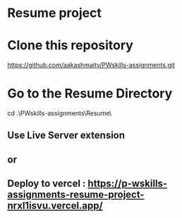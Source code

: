# Resume project


# Clone this repository
https://github.com/aakashmaity/PWskills-assignments.git


# Go to the Resume Directory
cd .\PWskills-assignments\Resume\


## Use Live Server extension 
## or
## Deploy to vercel : https://p-wskills-assignments-resume-project-nrxl1isvu.vercel.app/

